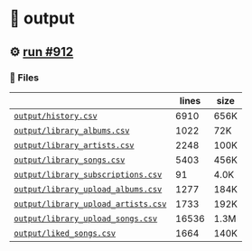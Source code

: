 # 📝  output 

## ⚙️ [run #912](https://github.com/jwenerd/ytm-dl/actions/runs/8611339869)

### 📁 Files

|                                                                         |lines|size|
|-------------------------------------------------------------------------|-----|----|
|[`output/history.csv` ](output/history.csv)                              |6910 |656K|
|[`output/library_albums.csv` ](output/library_albums.csv)                |1022 |72K |
|[`output/library_artists.csv` ](output/library_artists.csv)              |2248 |100K|
|[`output/library_songs.csv` ](output/library_songs.csv)                  |5403 |456K|
|[`output/library_subscriptions.csv` ](output/library_subscriptions.csv)  |91   |4.0K|
|[`output/library_upload_albums.csv` ](output/library_upload_albums.csv)  |1277 |184K|
|[`output/library_upload_artists.csv` ](output/library_upload_artists.csv)|1733 |192K|
|[`output/library_upload_songs.csv` ](output/library_upload_songs.csv)    |16536|1.3M|
|[`output/liked_songs.csv` ](output/liked_songs.csv)                      |1664 |140K|